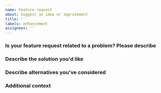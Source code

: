 ```yaml
---
name: Feature request
about: Suggest an idea or improvement
title: ''
labels: enhancement
assignees: ''
---
```


### Is your feature request related to a problem? Please describe

<!-- A clear and concise description of what the problem is. Ex. I'm always frustrated when [...] -->

### Describe the solution you'd like

<!-- A clear and concise description of what you want to happen. -->

### Describe alternatives you've considered

<!-- A clear and concise description of any alternative solutions or features you've considered. -->

### Additional context

<!-- Add any other context or screenshots about the feature request here. -->
<!-- Please include an AutoSplit profile `.toml` file and/or Split Images if relevant. -->
